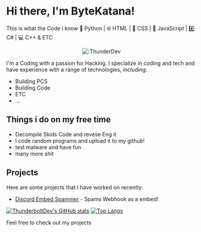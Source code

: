 # Hi there, I'm ByteKatana!

This is what the Code i know 
🐍 Python | 🌐 HTML | 🎨 CSS | 🚀 JavaScript | #️⃣ C# | 💻 C++ & ETC

<p align="center"><img src="https://count.getloli.com/get/@:ThunderDev" alt=":ThunderDev" /></p>

I'm a Coding with a passion for Hacking. I specialize in coding and tech and have experience with a range of technologies, including:

- Building PCS
- Building Code
- ETC
- ...

## Things i do on my free time

- Decompile Skids Code and revese Eng it 
- I code random programs and upload it to my github!
- test malware and have fun
- many more shit

## Projects

Here are some projects that I have worked on recently:

- [Discord Embed Spammer](https://github.com/ThunderboltDev/Thunder-Webhook-Spammer) - Spams Webhook as a embed!

[![ThunderboltDev's GitHub stats](https://github-readme-stats.vercel.app/api?username=ThunderboltDev&show_icons=true&theme=dark)](https://github.com/ThunderboltDev) 
[![Top Langs](https://github-readme-stats.vercel.app/api/top-langs/?username=ThunderboltDev&layout=compact&theme=dark)](https://github.com/ThunderboltDev)


Feel free to check out my projects 
